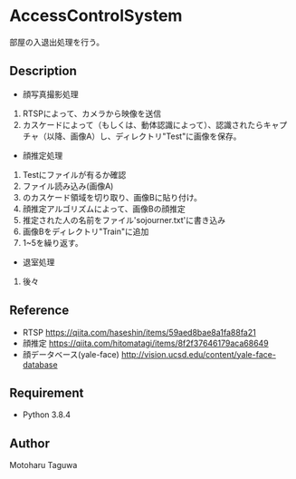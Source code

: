 # AccessControlSystem

部屋の入退出処理を行う。

## Description

- 顔写真撮影処理
1. RTSPによって、カメラから映像を送信
1. カスケードによって（もしくは、動体認識によって）、認識されたらキャプチャ（以降、画像A）し、ディレクトリ"Test"に画像を保存。

- 顔推定処理
1. Testにファイルが有るか確認
1. ファイル読み込み(画像A)
1. のカスケード領域を切り取り、画像Bに貼り付け。
1. 顔推定アルゴリズムによって、画像Bの顔推定
1. 推定された人の名前をファイル'sojourner.txt'に書き込み
1. 画像Bをディレクトリ"Train"に追加
1. 1~5を繰り返す。

- 退室処理
1. 後々

## Reference
- RTSP
https://qiita.com/haseshin/items/59aed8bae8a1fa88fa21
- 顔推定
https://qiita.com/hitomatagi/items/8f2f37646179aca68649
- 顔データベース(yale-face)
http://vision.ucsd.edu/content/yale-face-database

## Requirement
* Python 3.8.4
## Author
Motoharu Taguwa
